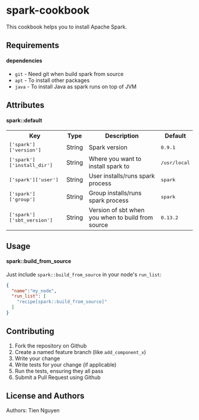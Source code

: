 spark-cookbook
=======================

This cookbook helps you to install Apache Spark.

Requirements
------------

#### dependencies
- `git` - Need git when build spark from source
- `apt` - To install other packages
- `java` - To install Java as spark runs on top of JVM

Attributes
----------

#### spark::default
<table>
  <tr>
    <th>Key</th>
    <th>Type</th>
    <th>Description</th>
    <th>Default</th>
  </tr>
  <tr>
    <td><tt>['spark']['version']</tt></td>
    <td>String</td>
    <td>Spark version</td>
    <td><tt>0.9.1</tt></td>
  </tr>
  <tr>
    <td><tt>['spark']['install_dir']</tt></td>
    <td>String</td>
    <td>Where you want to install spark to</td>
    <td><tt>/usr/local</tt></td>
  </tr>
  <tr>
    <td><tt>['spark']['user']</tt></td>
    <td>String</td>
    <td>User installs/runs spark process</td>
    <td><tt>spark</tt></td>
  </tr>
  <tr>
    <td><tt>['spark']['group']</tt></td>
    <td>String</td>
    <td>Group installs/runs spark process</td>
    <td><tt>spark</tt></td>
  </tr>
  <tr>
    <td><tt>['spark']['sbt_version']</tt></td>
    <td>String</td>
    <td>Version of sbt when you when to build from source</td>
    <td><tt>0.13.2</tt></td>
  </tr>
</table>

Usage
-----
#### spark::build_from_source

Just include `spark::build_from_source` in your node's `run_list`:

```json
{
  "name":"my_node",
  "run_list": [
    "recipe[spark::build_from_source]"
  ]
}
```

Contributing
------------

1. Fork the repository on Github
2. Create a named feature branch (like `add_component_x`)
3. Write your change
4. Write tests for your change (if applicable)
5. Run the tests, ensuring they all pass
6. Submit a Pull Request using Github

License and Authors
-------------------
Authors: Tien Nguyen
